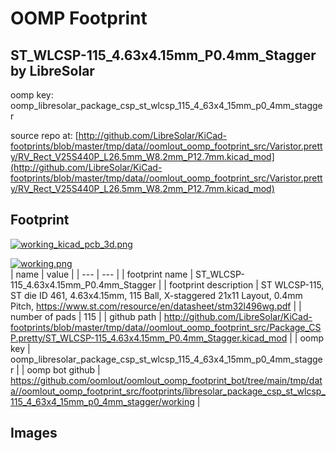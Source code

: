# OOMP Footprint  
## ST_WLCSP-115_4.63x4.15mm_P0.4mm_Stagger  by LibreSolar  
  
oomp key: oomp_libresolar_package_csp_st_wlcsp_115_4_63x4_15mm_p0_4mm_stagger  
  
source repo at: [http://github.com/LibreSolar/KiCad-footprints/blob/master/tmp/data//oomlout_oomp_footprint_src/Varistor.pretty/RV_Rect_V25S440P_L26.5mm_W8.2mm_P12.7mm.kicad_mod](http://github.com/LibreSolar/KiCad-footprints/blob/master/tmp/data//oomlout_oomp_footprint_src/Varistor.pretty/RV_Rect_V25S440P_L26.5mm_W8.2mm_P12.7mm.kicad_mod)  
## Footprint  
  
[![working_kicad_pcb_3d.png](working_kicad_pcb_3d_600.png)](working_kicad_pcb_3d.png)  
  
[![working.png](working_600.png)](working.png)  
| name | value | 
| --- | --- | 
| footprint name | ST_WLCSP-115_4.63x4.15mm_P0.4mm_Stagger | 
| footprint description | ST WLCSP-115, ST die ID 461, 4.63x4.15mm, 115 Ball, X-staggered 21x11 Layout, 0.4mm Pitch, https://www.st.com/resource/en/datasheet/stm32l496wg.pdf | 
| number of pads | 115 | 
| github path | http://github.com/LibreSolar/KiCad-footprints/blob/master/tmp/data//oomlout_oomp_footprint_src/Package_CSP.pretty/ST_WLCSP-115_4.63x4.15mm_P0.4mm_Stagger.kicad_mod | 
| oomp key | oomp_libresolar_package_csp_st_wlcsp_115_4_63x4_15mm_p0_4mm_stagger | 
| oomp bot github | https://github.com/oomlout/oomlout_oomp_footprint_bot/tree/main/tmp/data//oomlout_oomp_footprint_src/footprints/libresolar_package_csp_st_wlcsp_115_4_63x4_15mm_p0_4mm_stagger/working | 
## Images  
